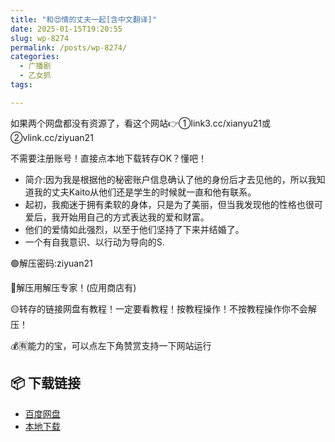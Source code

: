 ```yaml
---
title: "和😍情的丈夫一起[含中文翻译]"
date: 2025-01-15T19:20:55
slug: wp-8274
permalink: /posts/wp-8274/
categories:
  - 广播剧
  - 乙女抓
tags:

---
```


如果两个网盘都没有资源了，看这个网站👉①link3.cc/xianyu21或②vlink.cc/ziyuan21

不需要注册账号！直接点本地下载转存OK？懂吧！

*   简介:因为我是根据他的秘密账户信息确认了他的身份后才去见他的，所以我知道我的丈夫Kaito从他们还是学生的时候就一直和他有联系。
*   起初，我痴迷于拥有柔软的身体，只是为了美丽，但当我发现他的性格也很可爱后，我开始用自己的方式表达我的爱和财富。
*   他们的爱情如此强烈，以至于他们坚持了下来并结婚了。
*   一个有自我意识、以行动为导向的S.

🟢解压密码:ziyuan21

🔵解压用解压专家！(应用商店有)

🟡转存的链接网盘有教程！一定要看教程！按教程操作！不按教程操作你不会解压！

💰🈶能力的宝，可以点左下角赞赏支持一下网站运行

## 📦 下载链接
- [百度网盘](https://blziyuan21.com/pay-download/8274?key=2d27fac31d&down_id=0)
- [本地下载](https://blziyuan21.com/pay-download/8274?key=2d27fac31d&down_id=1)

